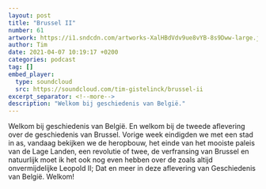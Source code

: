 ```yaml
---
layout: post
title: "Brussel II"
number: 61
artwork: https://i1.sndcdn.com/artworks-XalHBdVdv9ue8vYB-8s9Dww-large.jpg
author: Tim
date: 2021-04-07 10:19:17 +0200
categories: podcast
tag: []
embed_player:
  type: soundcloud
  src: https://soundcloud.com/tim-gistelinck/brussel-ii
excerpt_separator: <!--more-->
description: "Welkom bij geschiedenis van België."
---
```

Welkom bij geschiedenis van België. En welkom bij de tweede aflevering over de geschiedenis van Brussel. Vorige week eindigden we met een stad in as, vandaag bekijken we de heropbouw, het einde van het mooiste paleis van de Lage Landen, een revolutie of twee, de verfransing van Brussel en natuurlijk moet ik het ook nog even hebben over de zoals altijd onvermijdelijke Leopold II; Dat en meer in deze aflevering van Geschiedenis van België. Welkom!